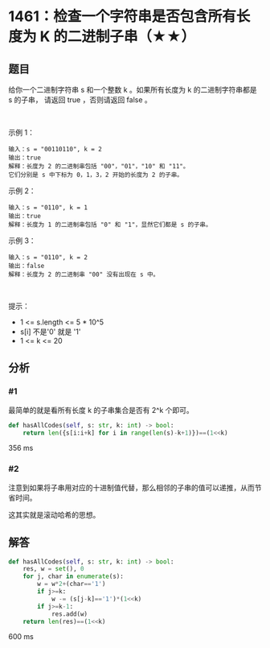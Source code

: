 # 1461：检查一个字符串是否包含所有长度为 K 的二进制子串（★★）




## 题目

给你一个二进制字符串 s 和一个整数 k 。如果所有长度为 k 的二进制字符串都是 s 的子串，
请返回 true ，否则请返回 false 。

 

示例 1：

    输入：s = "00110110", k = 2
    输出：true
    解释：长度为 2 的二进制串包括 "00"，"01"，"10" 和 "11"。
    它们分别是 s 中下标为 0，1，3，2 开始的长度为 2 的子串。
示例 2：
    
    输入：s = "0110", k = 1
    输出：true
    解释：长度为 1 的二进制串包括 "0" 和 "1"，显然它们都是 s 的子串。
示例 3：

    输入：s = "0110", k = 2
    输出：false
    解释：长度为 2 的二进制串 "00" 没有出现在 s 中。
 

提示：
- 1 <= s.length <= 5 * 10^5
- s[i] 不是'0' 就是 '1'
- 1 <= k <= 20


## 分析

### #1

最简单的就是看所有长度 k 的子串集合是否有 2^k 个即可。

```python
def hasAllCodes(self, s: str, k: int) -> bool:
    return len({s[i:i+k] for i in range(len(s)-k+1)})==(1<<k)
```
356 ms

### #2

注意到如果将子串用对应的十进制值代替，那么相邻的子串的值可以递推，从而节省时间。

这其实就是滚动哈希的思想。


## 解答

```python
def hasAllCodes(self, s: str, k: int) -> bool:
    res, w = set(), 0
    for j, char in enumerate(s):
        w = w*2+(char=='1')
        if j>=k:
            w -= (s[j-k]=='1')*(1<<k)
        if j>=k-1:
            res.add(w)
    return len(res)==(1<<k)
```
600 ms


